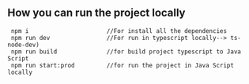 ## How you can run the project locally

```tsx
 npm i                      //For install all the dependencies
 npm run dev                //For run in typescript locally--> ts-node-dev)
 npm run build              //for build project typescript to Java Script
 npm run start:prod         //for run the project in Java Script locally
```

